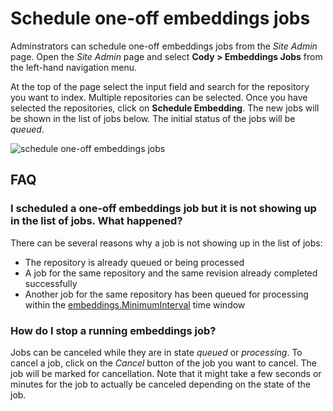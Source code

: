 # Schedule one-off embeddings jobs

Adminstrators can schedule one-off embeddings jobs from the _Site Admin_ page. Open the _Site Admin_ page and select **Cody > Embeddings Jobs** from the left-hand navigation menu.

At the top of the page select the input field and search for the repository you want to index. Multiple repositories can be selected. Once you have selected the repositories, click on **Schedule Embedding**. The new jobs will be shown in the list of jobs below. The initial status of the jobs will be _queued_. 

<img src="https://storage.googleapis.com/sourcegraph-assets/docs/images/embeddings/schedule-one-off-jobs.png" class="screenshot" alt="schedule one-off embeddings jobs">

## FAQ

### I scheduled a one-off embeddings job but it is not showing up in the list of jobs. What happened?

There can be several reasons why a job is not showing up in the list of jobs:

- The repository is already queued or being processed
- A job for the same repository and the same revision already completed successfully
- Another job for the same repository has been queued for processing within the [embeddings.MinimumInterval](./code_graph_context.md#adjust-the-minimum-time-interval-between-automatically-scheduled-embeddings) time window 

### How do I stop a running embeddings job?

Jobs can be canceled while they are in state _queued_ or _processing_. To cancel a job, click on the _Cancel_ button of the job you want to cancel. The job will be marked for cancellation. Note that it might take a few seconds or minutes for the job to actually be canceled depending on the state of the job.
